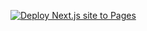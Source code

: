 [![Deploy Next.js site to Pages](https://github.com/droud-dev/droud-blog/actions/workflows/deploy.yml/badge.svg?branch=main)](https://github.com/droud-dev/droud-blog/actions/workflows/deploy.yml)